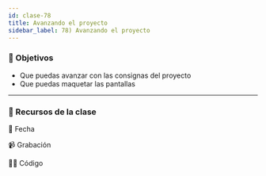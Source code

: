 ```yaml
---
id: clase-78
title: Avanzando el proyecto
sidebar_label: 78) Avanzando el proyecto
---
```


### 🏁 Objetivos

- Que puedas avanzar con las consignas del proyecto
- Que puedas maquetar las pantallas

---

### 🚀 Recursos de la clase

📆 Fecha

📹 Grabación

👩‍💻 Código
